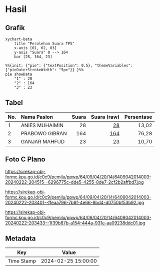 # Hasil

## Grafik

```mermaid
xychart-beta
    title "Perolehan Suara TPS"
    x-axis [01, 02, 03]
    y-axis "Suara" 0 --> 164
    bar [28, 164, 23]
```

```mermaid
%%{init: {"pie": {"textPosition": 0.5}, "themeVariables": {"pieOuterStrokeWidth": "5px"}} }%%
pie showData
    "1" : 28
    "2" : 164
    "3" : 23
```

## Tabel

| No. | Nama Paslon    | Suara | Suara (raw) | Persentase |
|:--- |:-------------- | -----:| -----------:| ----------:|
| 1   | ANIES MUHAIMIN | 28    | [28][p-1]   | 13,02      |
| 2   | PRABOWO GIBRAN | 164   | [164][p-2]  | 76,28      |
| 3   | GANJAR MAHFUD  | 23    | [23][p-3]   | 10,70      |


[p-1]: https://github.com/gigit-pemilu/pemilu-2024-64-kalimantan-timur/blob/main/pilpres/hitung-suara/sub/64-kalimantan-timur/sub/09-penajam-paser-utara/sub/04-sepaku/sub/2014-binuang/sub/003-tps/sub/paslon-1.txt
[p-2]: https://github.com/gigit-pemilu/pemilu-2024-64-kalimantan-timur/blob/main/pilpres/hitung-suara/sub/64-kalimantan-timur/sub/09-penajam-paser-utara/sub/04-sepaku/sub/2014-binuang/sub/003-tps/sub/paslon-2.txt
[p-3]: https://github.com/gigit-pemilu/pemilu-2024-64-kalimantan-timur/blob/main/pilpres/hitung-suara/sub/64-kalimantan-timur/sub/09-penajam-paser-utara/sub/04-sepaku/sub/2014-binuang/sub/003-tps/sub/paslon-3.txt

## Foto C Plano

https://sirekap-obj-formc.kpu.go.id/c0c9/pemilu/ppwp/64/09/04/20/14/6409042014003-20240222-204515--6296775c-dde5-4255-8de7-2cf2b2affbd7.jpg

https://sirekap-obj-formc.kpu.go.id/c0c9/pemilu/ppwp/64/09/04/20/14/6409042014003-20240222-203401--ffeaa796-7b8f-4e66-8bd4-d0750bf53b92.jpg

https://sirekap-obj-formc.kpu.go.id/c0c9/pemilu/ppwp/64/09/04/20/14/6409042014003-20240222-203433--1f39b87b-a154-444a-931e-aa09238ddc01.jpg


## Metadata

| Key        | Value               |
| ---------- | ------------------- |
| Time Stamp | 2024-02-25 15:00:00 |




